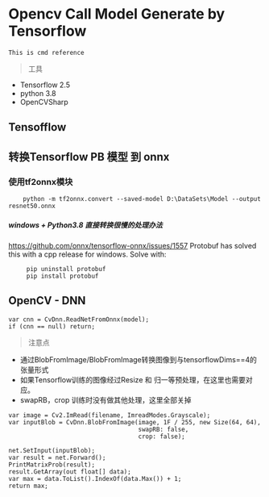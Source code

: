 # Opencv Call Model Generate by Tensorflow

```This is cmd reference```
>工具
* Tensorflow 2.5
* python 3.8
* OpenCVSharp


## Tensofflow






## 转换Tensorflow PB 模型 到 onnx

### 使用tf2onnx模块

```
    python -m tf2onnx.convert --saved-model D:\DataSets\Model --output resnet50.onnx
```

##### windows + Python3.8 直接转换很慢的处理办法
<https://github.com/onnx/tensorflow-onnx/issues/1557>
Protobuf has solved this with a cpp release for windows. Solve with:


```
     pip uninstall protobuf
     pip install protobuf
```



## OpenCV - DNN

```
var cnn = CvDnn.ReadNetFromOnnx(model);
if (cnn == null) return;
```

>注意点  
  
* 通过BlobFromImage/BlobFromImage转换图像到与tensorflowDims==4的张量形式  
* 如果Tensorflow训练的图像经过Resize 和 归一等预处理，在这里也需要对应。  
* swapRB，crop 训练时没有做其他处理，这里全部关掉 

```
var image = Cv2.ImRead(filename, ImreadModes.Grayscale);
var inputBlob = CvDnn.BlobFromImage(image, 1F / 255, new Size(64, 64), 
                                    swapRB: false, 
                                    crop: false);

net.SetInput(inputBlob);
var result = net.Forward();
PrintMatrixProb(result);
result.GetArray(out float[] data);
var max = data.ToList().IndexOf(data.Max()) + 1;
return max;
```
